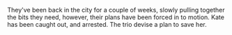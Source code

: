 They've been back in the city for a couple of weeks, slowly pulling together the bits they need, however, their plans have been forced in to motion. Kate has been caught out, and arrested. The trio devise a plan to save her.
